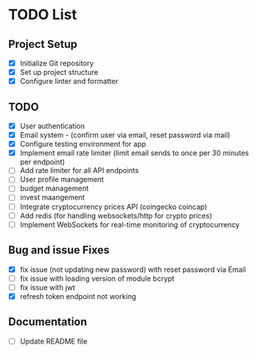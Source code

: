 # TODO List

## Project Setup

- [x] Initialize Git repository
- [x] Set up project structure
- [x] Configure linter and formatter

## TODO

- [x] User authentication
- [x] Email system - (confirm user via email, reset password via mail)
- [x] Configure testing environment for app
- [X] Implement email rate limiter (limit email sends to once per 30 minutes per endpoint)
- [ ] Add rate limiter for all API endpoints
- [ ] User profile management
- [ ] budget management
- [ ] invest maangement
- [ ] Integrate cryptocurrency prices API (coingecko coincap)
- [ ] Add redis (for handling websockets/http for crypto prices)
- [ ] Implement WebSockets for real-time monitoring of cryptocurrency

## Bug and issue Fixes

- [x] fix issue (not updating new password) with reset password via Email
- [ ] fix issue with loading version of module bcrypt
- [ ] fix issue with jwt
- [x] refresh token endpoint not working

## Documentation

- [ ] Update README file
